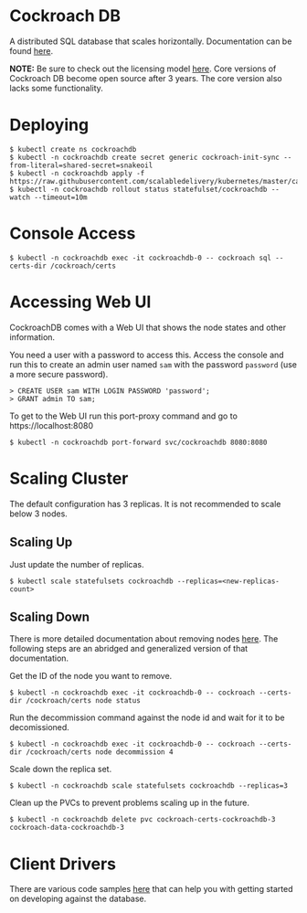# Cockroach DB
A distributed SQL database that scales horizontally. Documentation can be found [here](https://www.cockroachlabs.com/docs/).

**NOTE:** Be sure to check out the licensing model [here](https://www.cockroachlabs.com/docs/stable/licensing-faqs.html). Core versions of Cockroach DB become open source after 3 years. The core version also lacks some functionality.


# Deploying
```text
$ kubectl create ns cockroachdb
$ kubectl -n cockroachdb create secret generic cockroach-init-sync --from-literal=shared-secret=snakeoil
$ kubectl -n cockroachdb apply -f https://raw.githubusercontent.com/scalabledelivery/kubernetes/master/catalog/cockroachdb/deploy.yaml
$ kubectl -n cockroachdb rollout status statefulset/cockroachdb --watch --timeout=10m
```

# Console Access
```text
$ kubectl -n cockroachdb exec -it cockroachdb-0 -- cockroach sql --certs-dir /cockroach/certs
```

# Accessing Web UI
CockroachDB comes with a Web UI that shows the node states and other information. 

You need a user with a password to access this. Access the console and run this to create an admin user named `sam` with the password `password` (use a more secure password).
```text
> CREATE USER sam WITH LOGIN PASSWORD 'password';
> GRANT admin TO sam;
```

To get to the Web UI run this port-proxy command and go to https://localhost:8080
```text
$ kubectl -n cockroachdb port-forward svc/cockroachdb 8080:8080
```
# Scaling Cluster
The default configuration has 3 replicas. It is not recommended to scale below 3 nodes.

## Scaling Up
Just update the number of replicas.
```text
$ kubectl scale statefulsets cockroachdb --replicas=<new-replicas-count>
```

## Scaling Down
There is more detailed documentation about removing nodes [here](https://www.cockroachlabs.com/docs/stable/remove-nodes.html). The following steps are an abridged and generalized version of that documentation.

Get the ID of the node you want to remove.
```text
$ kubectl -n cockroachdb exec -it cockroachdb-0 -- cockroach --certs-dir /cockroach/certs node status 
```

Run the decommission command against the node id and wait for it to be decomissioned.
```text
$ kubectl -n cockroachdb exec -it cockroachdb-0 -- cockroach --certs-dir /cockroach/certs node decommission 4
```

Scale down the replica set.
```text
$ kubectl -n cockroachdb scale statefulsets cockroachdb --replicas=3
```

Clean up the PVCs to prevent problems scaling up in the future.
```text
$ kubectl -n cockroachdb delete pvc cockroach-certs-cockroachdb-3 cockroach-data-cockroachdb-3
```

# Client Drivers
There are various code samples [here](https://www.cockroachlabs.com/docs/stable/hello-world-example-apps.html) that can help you with getting started on developing against the database.

